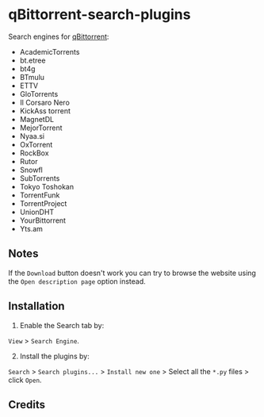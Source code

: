# qBittorrent-search-plugins

Search engines for [qBittorrent](https://www.qbittorrent.org/):

- AcademicTorrents
- bt.etree
- bt4g
- BTmulu
- ETTV
- GloTorrents
- Il Corsaro Nero
- KickAss torrent
- MagnetDL
- MejorTorrent
- Nyaa.si
- OxTorrent
- RockBox
- Rutor
- Snowfl
- SubTorrents
- Tokyo Toshokan
- TorrentFunk
- TorrentProject
- UnionDHT
- YourBittorrent
- Yts.am


## Notes

If the `Download` button doesn't work you can try to browse the website using the `Open description page` option instead.


## Installation

1. Enable the Search tab by:

`View` > `Search Engine`.

2. Install the plugins by:

`Search` > `Search plugins...` > `Install new one` > Select all the `*.py` files > click `Open`.


## Credits


